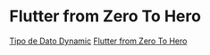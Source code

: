 # Flutter from Zero To Hero

[Tipo de Dato Dynamic](Dart.md)
[Flutter from Zero To Hero](Flutter%20From%20Zero%20To%20Hero.md)